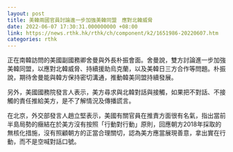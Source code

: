 ```yaml
---
layout: post
title: 美韓兩國官員討論進一步加強美韓同盟　應對北韓威脅
date: 2022-06-07 17:30:31.000000000 +08:00
link: https://news.rthk.hk/rthk/ch/component/k2/1651986-20220607.htm
categories: rthk
---
```


正在南韓訪問的美國副國務卿舍曼與外長朴振會面。舍曼說，雙方討論進一步加強美韓同盟，以應對北韓威脅、持續援助烏克蘭，以及美韓日三方合作等問題。朴振說，期待舍曼能與韓方保持密切溝通，推動韓美同盟持續發展。

另外，美國國務院發言人表示，美方尋求與北韓對話與接觸，如果把不對話、不接觸的責任推給美方，是不了解情況及傳播謊言。

在北京，外交部發言人趙立堅表示，美國有關官員在推責方面很有名氣，指出當前半島局勢的癥結在於美方沒有按照「行動對行動」原則，回應朝方2018年採取的無核化措施，沒有照顧朝方的正當合理關切，認為美方應當展現善意，拿出實在行動，而不是空喊對話口號。
